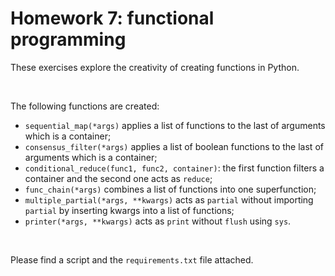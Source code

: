 # Homework 7: functional programming

These exercises explore the creativity of creating functions in Python. 

 <br />
 
The following functions are created:
- `sequential_map(*args)` applies a list of functions to the last of arguments which is a container;
- `consensus_filter(*args)` applies a list of boolean functions to the last of arguments which is a container;
- `conditional_reduce(func1, func2, container)`: the first function filters a container and the second one acts as `reduce`;
- `func_chain(*args)` combines a list of functions into one superfunction;
- `multiple_partial(*args, **kwargs)` acts as `partial` without importing `partial` by inserting kwargs into a list of functions;
- `printer(*args, **kwargs)` acts as `print` without `flush` using `sys`.

 <br />

 Please find a script and the `requirements.txt` file attached.
